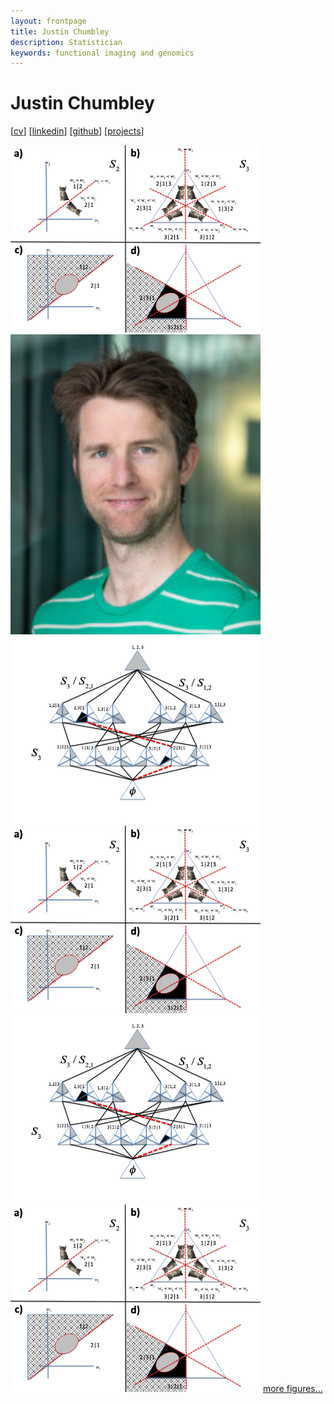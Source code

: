 ```yaml
---
layout: frontpage
title: Justin Chumbley
description: Statistician
keywords: functional imaging and genomics
---
```


# Justin Chumbley
 

[[cv](http://chumbleycode.github.io/chumbleycode.github.io/docs/cv.pdf)] [[linkedin](https://www.linkedin.com/in/chumbleycode)] [[github](https://github.com/chumbleycode/)] [[projects](projects.md)]


[<img src="docs/finest_order1.png" alt="drawing" width="400">](docs/fcr_apa.pdf)
[<img src="docs/JRC.jpg" alt="drawing" width="400">]()
[<img src="docs/finest_order2.png" alt="drawing" width="400">](docs/fcr_apa.pdf) <br/>
[<img src="docs/finest_order1.png" alt="drawing" width="400">](docs/fcr_apa.pdf)
[<img src="docs/finest_order2.png" alt="drawing" width="400">](docs/fcr_apa.pdf) 
[<img src="docs/finest_order1.png" alt="drawing" width="400">](docs/fcr_apa.pdf) 
[more figures...](more_figures.md)
